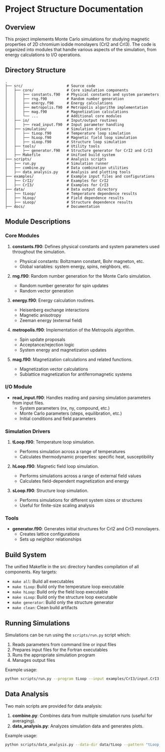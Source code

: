 # Project Structure Documentation

## Overview

This project implements Monte Carlo simulations for studying magnetic properties of 2D chromium iodide monolayers (CrI2 and CrI3). The code is organized into modules that handle various aspects of the simulation, from energy calculations to I/O operations.

## Directory Structure

```
.
├── src/                    # Source code
│   ├── core/               # Core simulation components
│   │   ├── constants.f90   # Physical constants and system parameters
│   │   ├── rng.f90         # Random number generation
│   │   ├── energy.f90      # Energy calculations
│   │   ├── metropolis.f90  # Metropolis algorithm implementation
│   │   ├── mag.f90         # Magnetization calculations
│   │   └── ...             # Additional core modules
│   ├── io/                 # Input/output routines
│   │   ├── read_input.f90  # Input parameter handling
│   ├── simulation/         # Simulation drivers
│   │   ├── tLoop.f90       # Temperature loop simulation
│   │   ├── hLoop.f90       # Magnetic field loop simulation
│   │   ├── sLoop.f90       # Structure loop simulation
│   ├── tools/              # Utility tools
│   │   ├── generator.f90   # Structure generator for CrI2 and CrI3
│   ├── Makefile            # Unified build system
├── scripts/                # Analysis scripts
│   ├── run.py              # Simulation runner
│   ├── combine.py          # Data combination utilities
│   ├── data_analysis.py    # Analysis and plotting tools
├── examples/               # Example input files and configurations
│   ├── CrI2/               # Examples for CrI2
│   ├── CrI3/               # Examples for CrI3
├── data/                   # Data output directory
│   ├── tLoop/              # Temperature dependence results
│   ├── hLoop/              # Field dependence results
│   ├── sLoop/              # Structure dependence results
├── docs/                   # Documentation
```

## Module Descriptions

### Core Modules

1. **constants.f90**: Defines physical constants and system parameters used throughout the simulation.
   - Physical constants: Boltzmann constant, Bohr magneton, etc.
   - Global variables: system energy, spins, neighbors, etc.

2. **rng.f90**: Random number generation for the Monte Carlo simulation.
   - Random number generator for spin updates
   - Random vector generation

3. **energy.f90**: Energy calculation routines.
   - Heisenberg exchange interactions
   - Magnetic anisotropy
   - Zeeman energy (external field)

4. **metropolis.f90**: Implementation of the Metropolis algorithm.
   - Spin update proposals
   - Acceptance/rejection logic
   - System energy and magnetization updates

5. **mag.f90**: Magnetization calculations and related functions.
   - Magnetization vector calculations
   - Sublattice magnetization for antiferromagnetic systems

### I/O Module

- **read_input.f90**: Handles reading and parsing simulation parameters from input files.
  - System parameters (nx, ny, compound, etc.)
  - Monte Carlo parameters (steps, equilibration, etc.)
  - Initial conditions and field parameters

### Simulation Drivers

1. **tLoop.f90**: Temperature loop simulation.
   - Performs simulation across a range of temperatures
   - Calculates thermodynamic properties: specific heat, susceptibility

2. **hLoop.f90**: Magnetic field loop simulation.
   - Performs simulations across a range of external field values
   - Calculates field-dependent magnetization and energy

3. **sLoop.f90**: Structure loop simulation.
   - Performs simulations for different system sizes or structures
   - Useful for finite-size scaling analysis

### Tools

- **generator.f90**: Generates initial structures for CrI2 and CrI3 monolayers.
  - Creates lattice configurations
  - Sets up neighbor relationships

## Build System

The unified Makefile in the src directory handles compilation of all components. Key targets:

- `make all`: Build all executables
- `make tLoop`: Build only the temperature loop executable
- `make hLoop`: Build only the field loop executable
- `make sLoop`: Build only the structure loop executable
- `make generator`: Build only the structure generator
- `make clean`: Clean build artifacts

## Running Simulations

Simulations can be run using the `scripts/run.py` script which:

1. Reads parameters from command line or input files
2. Prepares input files for the Fortran executables
3. Runs the appropriate simulation program
4. Manages output files

Example usage:
```bash
python scripts/run.py --program tLoop --input examples/CrI3/input.CrI3
```

## Data Analysis

Two main scripts are provided for data analysis:

1. **combine.py**: Combines data from multiple simulation runs (useful for averaging).
2. **data_analysis.py**: Analyzes simulation data and generates plots.

Example usage:
```bash
python scripts/data_analysis.py --data-dir data/tLoop --pattern "tLoop_CrI3_n10*" --output analysis_CrI3_n10
``` 